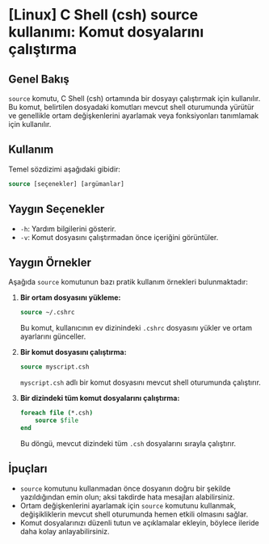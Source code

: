 # [Linux] C Shell (csh) source kullanımı: Komut dosyalarını çalıştırma

## Genel Bakış
`source` komutu, C Shell (csh) ortamında bir dosyayı çalıştırmak için kullanılır. Bu komut, belirtilen dosyadaki komutları mevcut shell oturumunda yürütür ve genellikle ortam değişkenlerini ayarlamak veya fonksiyonları tanımlamak için kullanılır.

## Kullanım
Temel sözdizimi aşağıdaki gibidir:

```csh
source [seçenekler] [argümanlar]
```

## Yaygın Seçenekler
- `-h`: Yardım bilgilerini gösterir.
- `-v`: Komut dosyasını çalıştırmadan önce içeriğini görüntüler.

## Yaygın Örnekler
Aşağıda `source` komutunun bazı pratik kullanım örnekleri bulunmaktadır:

1. **Bir ortam dosyasını yükleme:**
   ```csh
   source ~/.cshrc
   ```
   Bu komut, kullanıcının ev dizinindeki `.cshrc` dosyasını yükler ve ortam ayarlarını günceller.

2. **Bir komut dosyasını çalıştırma:**
   ```csh
   source myscript.csh
   ```
   `myscript.csh` adlı bir komut dosyasını mevcut shell oturumunda çalıştırır.

3. **Bir dizindeki tüm komut dosyalarını çalıştırma:**
   ```csh
   foreach file (*.csh)
       source $file
   end
   ```
   Bu döngü, mevcut dizindeki tüm `.csh` dosyalarını sırayla çalıştırır.

## İpuçları
- `source` komutunu kullanmadan önce dosyanın doğru bir şekilde yazıldığından emin olun; aksi takdirde hata mesajları alabilirsiniz.
- Ortam değişkenlerini ayarlamak için `source` komutunu kullanmak, değişikliklerin mevcut shell oturumunda hemen etkili olmasını sağlar.
- Komut dosyalarınızı düzenli tutun ve açıklamalar ekleyin, böylece ileride daha kolay anlayabilirsiniz.
